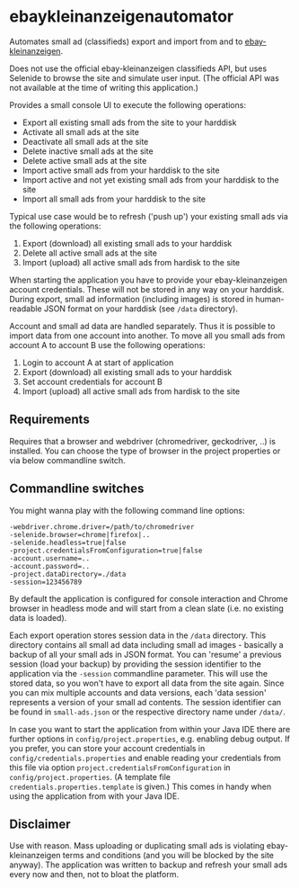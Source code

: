 # ebaykleinanzeigenautomator

Automates small ad (classifieds) export and import from and to [ebay-kleinanzeigen](https://www.ebay-kleinanzeigen.de).

Does not use the official ebay-kleinanzeigen classifieds API, but uses Selenide to browse the site and simulate user input. (The official API was not available at the time of writing this application.)

Provides a small console UI to execute the following operations:

* Export all existing small ads from the site to your harddisk
* Activate all small ads at the site
* Deactivate all small ads at the site
* Delete inactive small ads at the site
* Delete active small ads at the site
* Import active small ads from your harddisk to the site
* Import active and not yet existing small ads from your harddisk to the site
* Import all small ads from your harddisk to the site

Typical use case would be to refresh ('push up') your existing small ads via the following operations:

1. Export (download) all existing small ads to your harddisk
2. Delete all active small ads at the site
3. Import (upload) all active small ads from hardisk to the site

When starting the application you have to provide your ebay-kleinanzeigen account credentials. These will not be stored in any way on your harddisk. During export, small ad information (including images) is stored in human-readable JSON format on your harddisk (see `/data` directory).

Account and small ad data are handled separately. Thus it is possible to import data from one account into another. To move all you small ads from account A to account B use the following operations:

1. Login to account A at start of application
2. Export (download) all existing small ads to your harddisk
3. Set account credentials for account B
4. Import (upload) all active small ads from hardisk to the site

## Requirements

Requires that a browser and webdriver (chromedriver, geckodriver, ..) is installed. You can choose the type of browser in the project properties or via below commandline switch. 

## Commandline switches

You might wanna play with the following command line options:
```
-webdriver.chrome.driver=/path/to/chromedriver
-selenide.browser=chrome|firefox|..
-selenide.headless=true|false
-project.credentialsFromConfiguration=true|false
-account.username=..
-account.password=..
-project.dataDirectory=./data
-session=123456789
```
By default the application is configured for console interaction and Chrome browser in headless mode and will start from a clean slate (i.e. no existing data is loaded).

Each export operation stores session data in the `/data` directory. This directory contains all small ad data including small ad images \- basically a backup of all your small ads in JSON format. You can 'resume' a previous session (load your backup) by providing the session identifier to the application via the `-session` commandline parameter. This will use the stored data, so you won't have to export all data from the site again. Since you can mix multiple accounts and data versions, each 'data session' represents a version of your small ad contents. The session identifier can be found in `small-ads.json` or the respective directory name under `/data/`.

In case you want to start the application from within your Java IDE there are further options in `config/project.properties`, e.g. enabling debug output. If you prefer, you can store your account credentials in ``config/credentials.properties`` and enable reading your credentials from this file via option `project.credentialsFromConfiguration` in `config/project.properties`. (A template file `credentials.properties.template` is given.) This comes in handy when using the application from with your Java IDE.

## Disclaimer

Use with reason. Mass uploading or duplicating small ads is violating ebay-kleinanzeigen terms and conditions (and you will be blocked by the site anyway). The application was written to backup and refresh your small ads every now and then, not to bloat the platform.